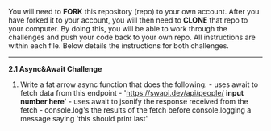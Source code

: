 You will need to **FORK** this repository (repo) to your own account.  After you have forked it to your account, you will then need to **CLONE** that repo to your computer.  By doing this, you will be able to work through the challenges and push your code back to your own repo.  All instructions are within each file.  Below details the instructions for both challenges.

*************************************************************************************

**2.1 Async&Await Challenge**

1. Write a fat arrow async function that does the following:
        - uses await to fetch data from this endpoint - 'https://swapi.dev/api/people/ **input number here**'
        - uses await to jsonify the response received from the fetch
        - console.log's the results of the fetch before console.logging a message saying 'this should print last'